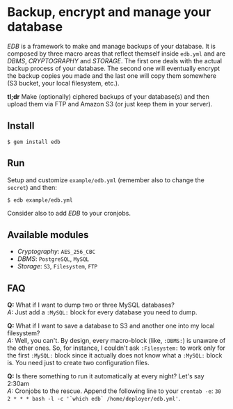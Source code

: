 # Backup, encrypt and manage your database

*EDB* is a framework to make and manage backups of your database.
It is composed by three macro areas that reflect themself inside `edb.yml` and are *DBMS*, *CRYPTOGRAPHY* and *STORAGE*.
The first one deals with the actual backup process of your database. The second one will eventually encrypt the backup copies you made and the last one will copy them somewhere (S3 bucket, your local filesystem, etc.).


**tl;dr** Make (optionally) ciphered backups of your database(s) and then upload them via FTP and Amazon S3 (or just keep them in your server).

## Install
`$ gem install edb`

## Run
Setup and customize `example/edb.yml` (remember also to change the `secret`) and then:

`$ edb example/edb.yml`

Consider also to add *EDB* to your cronjobs.

## Available modules
- *Cryptography*: `AES_256_CBC`
- *DBMS*:         `PostgreSQL`, `MySQL`
- *Storage*:      `S3`, `Filesystem`, `FTP`

## FAQ
**Q:** What if I want to dump two or three MySQL databases?   
*A:* Just add a `:MySQL:` block for every database you need to dump.


**Q:** What if I want to save a database to S3 and another one into my local filesystem?   
*A:* Well, you can't. By design, every macro-block (like, `:DBMS:`) is unaware of the other ones. So, for instance, I couldn't ask `:Filesystem:` to work only for the first `:MySQL:` block since it actually does not know what a `:MySQL:` block is. You need just to create two configuration files.



**Q:** Is there something to run it automatically at every night? Let's say 2:30am   
*A:* Cronjobs to the rescue. Append the following line to your `crontab -e`: ```30 2 * * * bash -l -c '`which edb` /home/deployer/edb.yml'```.
